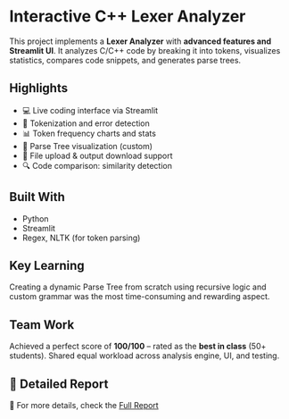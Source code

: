 # Interactive C++ Lexer Analyzer

This project implements a **Lexer Analyzer** with **advanced features and Streamlit UI**. It analyzes C/C++ code by breaking it into tokens, visualizes statistics, compares code snippets, and generates parse trees.

## Highlights

* 💻 Live coding interface via Streamlit  
* 🧪 Tokenization and error detection  
* 📊 Token frequency charts and stats  
* 🌳 Parse Tree visualization (custom)  
* 🔁 File upload & output download support  
* 🔍 Code comparison: similarity detection

## Built With

* Python  
* Streamlit  
* Regex, NLTK (for token parsing)

## Key Learning

Creating a dynamic Parse Tree from scratch using recursive logic and custom grammar was the most time-consuming and rewarding aspect.

## Team Work

Achieved a perfect score of **100/100** – rated as the **best in class** (50+ students). Shared equal workload across analysis engine, UI, and testing.

## 📄 Detailed Report

📄 For more details, check the [Full Report](./report.pdf)
